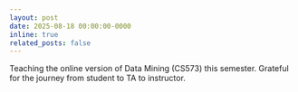 ```yaml
---
layout: post
date: 2025-08-18 00:00:00-0000
inline: true
related_posts: false
---
```


Teaching the online version of Data Mining (CS573) this semester. Grateful for the journey from student to TA to instructor.